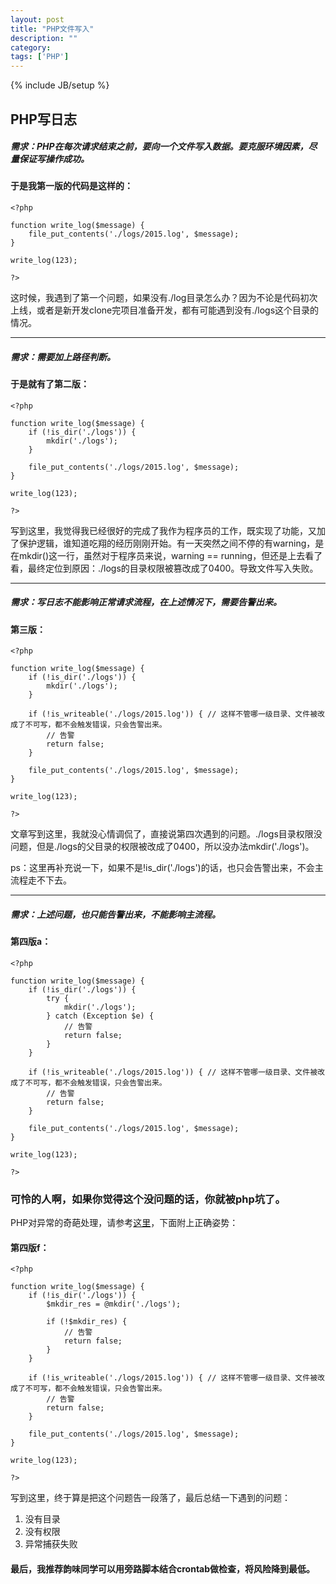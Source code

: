 ```yaml
---
layout: post
title: "PHP文件写入"
description: ""
category: 
tags: ['PHP']
---
```

{% include JB/setup %}
## PHP写日志

##### 需求：PHP在每次请求结束之前，要向一个文件写入数据。要克服环境因素，尽量保证写操作成功。

#### 于是我第一版的代码是这样的：

	<?php

	function write_log($message) {
	    file_put_contents('./logs/2015.log', $message);
	}

	write_log(123);

	?>

这时候，我遇到了第一个问题，如果没有./log目录怎么办？因为不论是代码初次上线，或者是新开发clone完项目准备开发，都有可能遇到没有./logs这个目录的情况。

---

##### 需求：需要加上路径判断。

#### 于是就有了第二版：


	<?php

	function write_log($message) {
	    if (!is_dir('./logs')) {
	        mkdir('./logs');	
	    }

	    file_put_contents('./logs/2015.log', $message);
	}

	write_log(123);

	?>

写到这里，我觉得我已经很好的完成了我作为程序员的工作，既实现了功能，又加了保护逻辑，谁知道吃翔的经历刚刚开始。有一天突然之间不停的有warning，是在mkdir()这一行，虽然对于程序员来说，warning == running，但还是上去看了看，最终定位到原因：./logs的目录权限被篡改成了0400。导致文件写入失败。

---

##### 需求：写日志不能影响正常请求流程，在上述情况下，需要告警出来。

#### 第三版：

	<?php

	function write_log($message) {
	    if (!is_dir('./logs')) {
	        mkdir('./logs');	
	    }

	    if (!is_writeable('./logs/2015.log')) { // 这样不管哪一级目录、文件被改成了不可写，都不会触发错误，只会告警出来。
	        // 告警
	        return false;
	    }

	    file_put_contents('./logs/2015.log', $message);
	}

	write_log(123);

	?>

文章写到这里，我就没心情调侃了，直接说第四次遇到的问题。./logs目录权限没问题，但是./logs的父目录的权限被改成了0400，所以没办法mkdir('./logs')。

ps：这里再补充说一下，如果不是!is_dir('./logs')的话，也只会告警出来，不会主流程走不下去。

---

##### 需求：上述问题，也只能告警出来，不能影响主流程。

#### 第四版a：
	
	<?php

	function write_log($message) {
	    if (!is_dir('./logs')) {
	        try {
	            mkdir('./logs');	
	        } catch (Exception $e) {
	            // 告警
	            return false;
	        }
	    }

	    if (!is_writeable('./logs/2015.log')) { // 这样不管哪一级目录、文件被改成了不可写，都不会触发错误，只会告警出来。
	        // 告警
	        return false;
	    }

	    file_put_contents('./logs/2015.log', $message);
	}

	write_log(123);

	?>

### 可怜的人啊，如果你觉得这个没问题的话，你就被php坑了。

PHP对异常的奇葩处理，请参考[这里](http://roychen-7.github.io/2015/10/27/PHP%E7%9A%84%E5%BC%82%E5%B8%B8%E5%A4%84%E7%90%86/)，下面附上正确姿势：

#### 第四版f：
	
	<?php

	function write_log($message) {
	    if (!is_dir('./logs')) {
	        $mkdir_res = @mkdir('./logs');	
	        
	        if (!$mkdir_res) {
	            // 告警
	            return false;
	        }
	    }

	    if (!is_writeable('./logs/2015.log')) { // 这样不管哪一级目录、文件被改成了不可写，都不会触发错误，只会告警出来。
	        // 告警
	        return false;
	    }

	    file_put_contents('./logs/2015.log', $message);
	}

	write_log(123);

	?>

写到这里，终于算是把这个问题告一段落了，最后总结一下遇到的问题：

1. 没有目录
2. 没有权限
3. 异常捕获失败

#### 最后，我推荐韵味同学可以用旁路脚本结合crontab做检查，将风险降到最低。
